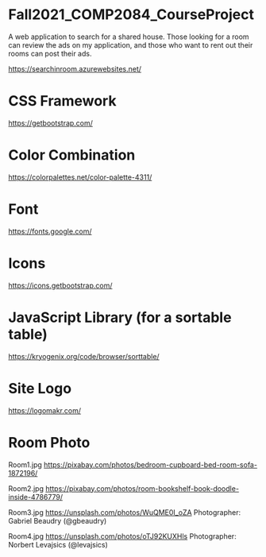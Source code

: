 # Fall2021_COMP2084_CourseProject
A web application to search for a shared house. Those looking for a room can review the ads on my application, and those who want to rent out their rooms can post their ads.


https://searchinroom.azurewebsites.net/

# CSS Framework
https://getbootstrap.com/

# Color Combination
https://colorpalettes.net/color-palette-4311/

# Font
https://fonts.google.com/

# Icons
https://icons.getbootstrap.com/

# JavaScript Library (for a sortable table)
https://kryogenix.org/code/browser/sorttable/

# Site Logo
https://logomakr.com/

# Room Photo
Room1.jpg
https://pixabay.com/photos/bedroom-cupboard-bed-room-sofa-1872196/

Room2.jpg
https://pixabay.com/photos/room-bookshelf-book-doodle-inside-4786779/

Room3.jpg
https://unsplash.com/photos/WuQME0I_oZA
Photographer: Gabriel Beaudry (@gbeaudry)

Room4.jpg
https://unsplash.com/photos/oTJ92KUXHls
Photographer: Norbert Levajsics (@levajsics)
